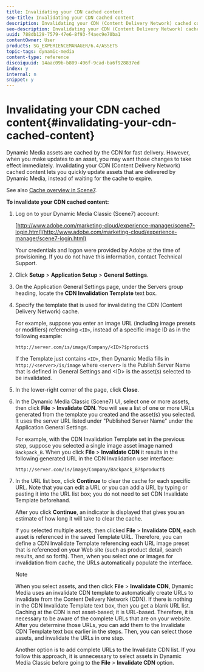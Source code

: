 ```yaml
---
title: Invalidating your CDN cached content
seo-title: Invalidating your CDN cached content
description: Invalidating your CDN (Content Delivery Network) cached content lets you quickly update assets that are delivered by Dynamic Media, instead of waiting for the cache to expire.
seo-description: Invalidating your CDN (Content Delivery Network) cached content lets you quickly update assets that are delivered by Dynamic Media, instead of waiting for the cache to expire.
uuid: 788db129-7579-47e6-8f93-f4aec9e70ba1
contentOwner: User
products: SG_EXPERIENCEMANAGER/6.4/ASSETS
topic-tags: dynamic-media
content-type: reference
discoiquuid: 14aac09b-b809-496f-9cad-ba6f928837ed
index: y
internal: n
snippet: y
---
```


# Invalidating your CDN cached content{#invalidating-your-cdn-cached-content}

Dynamic Media assets are cached by the CDN for fast delivery. However, when you make updates to an asset, you may want those changes to take effect immediately. Invalidating your CDN (Content Delivery Network) cached content lets you quickly update assets that are delivered by Dynamic Media, instead of waiting for the cache to expire.

See also [Cache overview in Scene7](https://helpx.adobe.com/experience-manager/scene7/kb/base/caching-questions/scene7-caching-overview.html).

**To invalidate your CDN cached content:**

1. Log on to your Dynamic Media Classic (Scene7) account:

   [http://www.adobe.com/marketing-cloud/experience-manager/scene7-login.html](http://www.adobe.com/marketing-cloud/experience-manager/scene7-login.html)

   Your credentials and logon were provided by Adobe at the time of provisioning. If you do not have this information, contact Technical Support.

1. Click **Setup** &gt; **Application Setup** &gt; **General Settings**.
1. On the Application General Settings page, under the Servers group heading, locate the **CDN Invalidation Template** text box.   

1. Specify the template that is used for invalidating the CDN (Content Delivery Network) cache.

   For example, suppose you enter an image URL (including image presets or modifiers) referencing `<ID>`, instead of a specific image ID as in the following example:

   `http://server.com/is/image/Company/<ID>?$product$`

   If the Template just contains `<ID>`, then Dynamic Media fills in `http://<server>/is/image` where `<server>` is the Publish Server Name that is defined in General Settings and &lt;ID&gt; is the asset(s) selected to be invalidated.

1. In the lower-right corner of the page, click **Close**.
1. In the Dynamic Media Classic (Scene7) UI, select one or more assets, then click **File** &gt; **Invalidate CDN**. You will see a list of one or more URLs generated from the template you created and the asset(s) you selected. It uses the server URL listed under "Published Server Name" under the Application General Settings.

   For example, with the CDN Invalidation Template set in the previous step, suppose you selected a single image asset image named `Backpack_B`. When you click **File** &gt; **Invalidate CDN** it results in the following generated URL in the CDN Invalidation user interface:

   `http://server.com/is/image/Company/Backpack_B?$product$`

1. In the URL list box, click **Continue** to clear the cache for each specific URL. Note that you can edit a URL or you can add a URL by typing or pasting it into the URL list box; you do not need to set CDN Invalidate Template beforehand.

   After you click **Continue**, an indicator is displayed that gives you an estimate of how long it will take to clear the cache.

   If you selected multiple assets, then clicked **File** &gt; **Invalidate CDN**, each asset is referenced in the saved Template URL. Therefore, you can define a CDN Invalidate Template referencing each URL image preset that is referenced on your Web site (such as product detail, search results, and so forth). Then, when you select one or images for invalidation from cache, the URLs automatically populate the interface.

   >[!NOTE]
   >
   >When you select assets, and then click **File** &gt; **Invalidate CDN**, Dynamic Media uses an invalidate CDN template to automatically create URLs to invalidate from the Content Delivery Network (CDN). If there is nothing in the CDN Invalidate Template text box, then you get a blank URL list. Caching at the CDN is not asset-based; it is URL-based. Therefore, it is necessary to be aware of the complete URLs that are on your website. After you determine those URLs, you can add them to the Invalidate CDN Template text box earlier in the steps. Then, you can select those assets, and invalidate the URLs in one step.
   >
   >
   >Another option is to add complete URLs to the Invalidate CDN list. If you follow this approach, it is unnecessary to select assets in Dynamic Media Classic before going to the **File** &gt; **Invalidate CDN** option.

